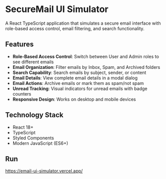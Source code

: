 # SecureMail UI Simulator

A React TypeScript application that simulates a secure email interface with role-based access control, email filtering, and search functionality.


## Features

- **Role-Based Access Control**: Switch between User and Admin roles to see different emails
- **Email Organization**: Filter emails by Inbox, Spam, and Archived folders
- **Search Capability**: Search emails by subject, sender, or content
- **Email Details**: View complete email details in a modal dialog
- **Email Actions**: Archive emails or mark them as spam/not spam
- **Unread Tracking**: Visual indicators for unread emails with badge counters
- **Responsive Design**: Works on desktop and mobile devices

## Technology Stack

- React 18+
- TypeScript
- Styled Components
- Modern JavaScript (ES6+)


## Run 
  https://email-ui-simulator.vercel.app/
